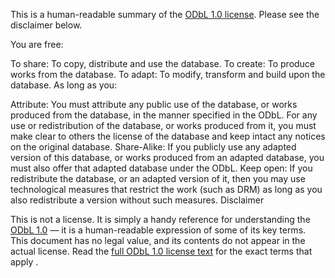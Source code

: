This is a human-readable summary of the [ODbL 1.0 license](https://opendatacommons.org/licenses/odbl/1-0/). Please see the disclaimer below.

You are free:

To share: To copy, distribute and use the database.
To create: To produce works from the database.
To adapt: To modify, transform and build upon the database.
As long as you:

Attribute: You must attribute any public use of the database, or works produced from the database, in the manner specified in the ODbL. For any use or redistribution of the database, or works produced from it, you must make clear to others the license of the database and keep intact any notices on the original database.
Share-Alike: If you publicly use any adapted version of this database, or works produced from an adapted database, you must also offer that adapted database under the ODbL.
Keep open: If you redistribute the database, or an adapted version of it, then you may use technological measures that restrict the work (such as DRM) as long as you also redistribute a version without such measures.
Disclaimer

This is not a license. It is simply a handy reference for understanding the [ODbL 1.0](https://opendatacommons.org/licenses/odbl/1-0/) — it is a human-readable expression of some of its key terms. This document has no legal value, and its contents do not appear in the actual license. Read the [full ODbL 1.0 license text](https://opendatacommons.org/licenses/odbl/1-0/) for the exact terms that apply .